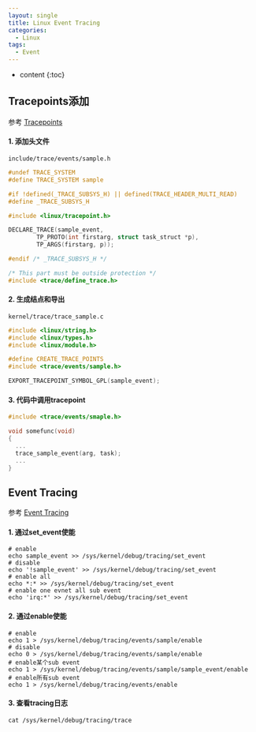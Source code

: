 ```yaml
---
layout: single
title: Linux Event Tracing
categories:
  - Linux
tags:
  - Event
---
```


* content
{:toc}
## Tracepoints添加

参考 [Tracepoints]( https://www.kernel.org/doc/html/latest/trace/tracepoints.html )

#### 1. 添加头文件

`include/trace/events/sample.h`

```c
#undef TRACE_SYSTEM
#define TRACE_SYSTEM sample

#if !defined(_TRACE_SUBSYS_H) || defined(TRACE_HEADER_MULTI_READ)
#define _TRACE_SUBSYS_H

#include <linux/tracepoint.h>

DECLARE_TRACE(sample_event,
        TP_PROTO(int firstarg, struct task_struct *p),
        TP_ARGS(firstarg, p));

#endif /* _TRACE_SUBSYS_H */

/* This part must be outside protection */
#include <trace/define_trace.h>
```

<!--more-->

#### 2. 生成结点和导出

`kernel/trace/trace_sample.c`

```c
#include <linux/string.h>
#include <linux/types.h>
#include <linux/module.h>

#define CREATE_TRACE_POINTS
#include <trace/events/sample.h>

EXPORT_TRACEPOINT_SYMBOL_GPL(sample_event);
```

#### 3. 代码中调用tracepoint

```c
#include <trace/events/smaple.h>

void somefunc(void)
{
  ...
  trace_sample_event(arg, task);
  ...
}
```



## Event Tracing

参考 [Event Tracing]( https://www.kernel.org/doc/html/latest/trace/events.html )

#### 1. 通过set_event使能

```shell
# enable
echo sample_event >> /sys/kernel/debug/tracing/set_event
# disable
echo '!sample_event' >> /sys/kernel/debug/tracing/set_event
# enable all
echo *:* >> /sys/kernel/debug/tracing/set_event
# enable one evnet all sub event
echo 'irq:*' >> /sys/kernel/debug/tracing/set_event
```

#### 2. 通过enable使能

```shell
# enable
echo 1 > /sys/kernel/debug/tracing/events/sample/enable
# disable
echo 0 > /sys/kernel/debug/tracing/events/sample/enable
# enable某个sub event
echo 1 > /sys/kernel/debug/tracing/events/sample/sample_event/enable
# enable所有sub event
echo 1 > /sys/kernel/debug/tracing/events/enable
```

#### 3. 查看tracing日志

```shell
cat /sys/kernel/debug/tracing/trace
```


